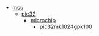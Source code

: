 * [mcu](/mcu)
  * [pic32](/mcu/pic32)
    * [microchip](mcu/pic32/microchip)
      * [pic32mk1024gpk100](mcu/pic32/microchip/pic32mk1024gpk100)
